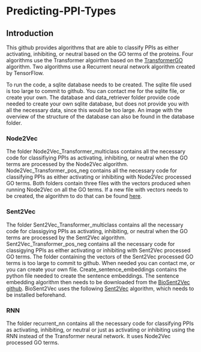 # Predicting-PPI-Types

## Introduction

This github provides algorithms that are able to classify PPIs as either activating, inhibiting, or neutral based on the GO terms of the proteins. Four algorithms use the Transformer algoirthm based on the [TransformerGO](https://github.com/Ieremie/TransformerGO) algorithm. Two algorithms use a Recurrent neural network algorithm created by TensorFlow.

To run the code, a sqlite database needs to be created. The sqlite file used is too large to commit to github. You can contact me for the sqlite file, or create your own. The database and data_retriever folder provide code needed to create your own sqlite database, but does not provide you with all the necessary data, since this would be too large. An image with the overview of the structure of the database can also be found in the database folder.

### Node2Vec

The folder Node2Vec_Transformer_multiclass contains all the necessary code for classifiying PPIs as activating, inhibiting, or neutral when the GO terms are processed by the Node2Vec algorithm. Node2Vec_Transformer_pos_neg contains all the necessary code for classifying PPIs as either activating or inhibiting with Node2Vec processed GO terms. Both folders contain three files with the vectors produced when running Node2Vec on all the GO terms. If a new file with vectors needs to be created, the algorithm to do that can be found [here](https://github.com/Ieremie/TransformerGO).

### Sent2Vec

The folder Sent2Vec_Transformer_multiclass contains all the necessary code for classigying PPIs as activating, inhibiting, or neutral when the GO terms are processed by the Sent2Vec algorithm. Sent2Vec_Transformer_pos_neg contains all the necessary code for classigying PPIs as either activating or inhibiting with Sent2Vec processed GO terms. The folder containing the vectors of the Sent2Vec processed GO terms is too large to commit to github. When needed you can contact me, or you can create your own file. Create_sentence_embeddings contains the python file needed to create the sentence embeddings. The sentence embedding algorithm then needs to be downloaded from the [BioSent2Vec github](https://github.com/ncbi-nlp/BioSentVec). BioSent2Vec uses the following [Sent2Vec](https://github.com/epfml/sent2vec) algorithm, which needs to be installed beforehand. 

### RNN

The folder recurrent_nn contains all the necessary code for classifying PPIs as activating, inhibiting, or neutral or just as activating or inhibiting using the RNN instead of the Transformer neural network. It uses Node2Vec processed GO terms. 


